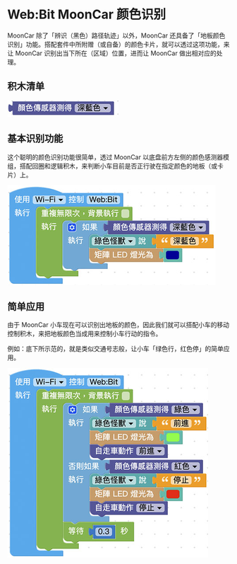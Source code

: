 # Web:Bit MoonCar 颜色识别

MoonCar 除了「辨识（黑色）路径轨迹」以外，MoonCar 还具备了「地板颜色识别」功能。搭配套件中所附赠（或自备）的颜色卡片，就可以透过这项功能，来让 MoonCar 识别出当下所在（区域）位置，进而让 MoonCar 做出相对应的处理。

## 积木清单

![MoonCar 颜色识别](../../../../media/zh-cn/education/extension-mooncar/color-tracking-01.jpg)

## 基本识别功能
这个聪明的颜色识别功能很简单，透过 MoonCar 以底盘前方左侧的颜色感测器模组，搭配回圈和逻辑积木，来判断小车目前是否正行驶在指定颜色的地板（或卡片）上。

![MoonCar 颜色识别](../../../../media/zh-cn/education/extension-mooncar/color-tracking-02.jpg)

## 简单应用
由于 MoonCar 小车现在可以识别出地板的颜色，因此我们就可以搭配小车的移动控制积木，来把地板颜色当成用来控制小车行动的指令。

例如：底下所示范的，就是类似交通号志般，让小车「绿色行，红色停」的简单应用。

![MoonCar 颜色识别](../../../../media/zh-cn/education/extension-mooncar/color-tracking-03.jpg)